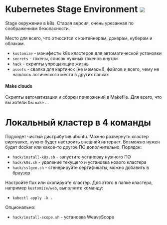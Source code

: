 <h1>
    Kubernetes Stage Environment
    <img src="https://img.shields.io/badge/2.1.0-green">
</h1> 

Stage окружение в k8s. Старая версия, очень урезанная по соображениям безопасности.

Место для всего, что относится к контейнерам, докерам, куберам и облакам. 
- `kustomize` - манифесты k8s кластеров для автоматической установки
- `secrets` - токены, список нужных токенов внутри
- `hack` - скрипты упрощающие жизнь
- `assets` - свалка для картинок (не мемасы!), файлов и всего, чему не нашлось логического места в других папках

#### Make clouds
Скрипты автоматизации и сборки приложений в Makefile. Для всего, что вы хотели бы `make` ... 

# Локальный кластер в 4 команды
Подойдет чистый дистрибутив ubuntu. Можно развернуть кластер виртуалке, нужно будет настроить внешний интернет. Возможно нужен будет docker или какое-то другое ПО дополнительно.
Порядок:
- `hack/install-k8s.sh` - запустите установку нужного ПО
- `hack/k0s.sh` - удаление текущего и установка нового кластера
- `hack/sslgen.sh` - сгенерируйте сертификаты, можно добавить в браузер

Настройте flux или скопируйте кластер. Для этого в папке кластера, например `kustomize/web`, выполните команду:
- `kubectl apply -k .`

Опционально:
- `hack/install-scope.sh` - установка WeaveScope
